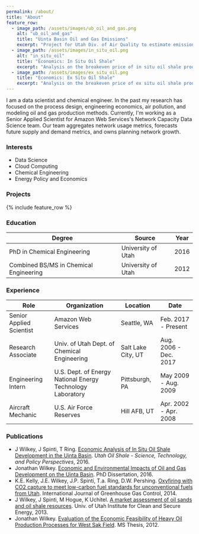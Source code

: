 ```yaml
---
permalink: /about/
title: "About"
feature_row:
  - image_path: /assets/images/ub_oil_and_gas.png
    alt: "ub_oil_and_gas"
    title: "Uinta Basin Oil and Gas Emissions"
    excerpt: "Project for Utah Div. of Air Quality to estimate emissions from oil and gas wells in Utah's Uinta Basin ([repository](https://github.com/jonwilkey/uinta_basin_oil_and_gas_emissions))"
  - image_path: /assets/images/in_situ_oil.png
    alt: "in_situ_oil"
    title: "Economics: In Situ Oil Shale"
    excerpt: "Analysis on the breakeven price of in situ oil shale production ([repository](https://github.com/jonwilkey/in_situ_oil_shale))"
  - image_path: /assets/images/ex_situ_oil.png
    title: "Economics: Ex Situ Oil Shale"
    excerpt: "Analysis on the breakeven price of ex situ oil shale production ([repository](https://github.com/jonwilkey/ex_situ_oil_shale))"
---
```


I am a data scientist and chemical engineer. In the past my research has focused on the process design, engineering economics, air pollution, and modeling oil and gas production methods. Currently, I'm working as a Senior Applied Scientist for Amazon Web Services's Network Capacity Data Science team. Our team aggregates network usage metrics, forecasts future supply and demand metrics, and owns planning network growth.

### Interests
* Data Science
* Cloud Computing
* Chemical Engineering
* Energy Policy and Economics

### Projects

{% include feature_row %}

### Education

| Degree | Source | Year
|-|-|-
| PhD in Chemical Engineering | University of Utah | 2016
| Combined BS/MS in Chemical Engineering | University of Utah | 2012

### Experience

| Role | Organization | Location | Date
|-|-|-|-
| Senior Applied Scientist | Amazon Web Services | Seattle, WA | Feb. 2017 - Present
| Research Associate | Univ. of Utah Dept. of Chemical Engineering | Salt Lake City, UT | Aug. 2006 - Dec. 2017
| Engineering Intern | U.S. Dept. of Energy National Energy Technology Laboratory | Pittsburgh, PA | May 2009 - Aug. 2009
| Aircraft Mechanic | U.S. Air Force Reserves | Hill AFB, UT | Apr. 2002 - Apr. 2008

### Publications

* J Wilkey, J Spinti, T Ring. [Economic Analysis of In Situ Oil Shale Development in the Uinta Basin](https://books.google.com/books?id=rSANDgAAQBAJ). *Utah Oil Shale - Science, Technology, and Policy Perspectives*, 2016.
* Jonathan Wilkey. [Economic and Environmental Impacts of Oil and Gas Development on the Uinta Basin](http://cdmbuntu.lib.utah.edu/cdm/ref/collection/etd3/id/4302). PhD Dissertation, 2016.
* K.E. Kelly, J.E. Wilkey, J.P. Spinti, T.a. Ring, D.W. Pershing. [Oxyfiring with CO2 capture to meet low-carbon fuel standards for unconventional fuels from Utah](https://doi.org/10.1016/j.ijggc.2014.01.002). International Journal of Greenhouse Gas Control, 2014.
* J Wilkey, J Spinti, M Hogue, K Uchitel. [A market assessment of oil sands and oil shale resources](http://www.icse.utah.edu/leftnavid3subleftnavid10subpage115). Univ. of Utah Institute for Clean and Secure Energy, 2013.
* Jonathan Wilkey. [Evaluation of the Economic Feasibility of Heavy Oil Production Processes for West Sak Field](http://cdmbuntu.lib.utah.edu/cdm/ref/collection/etd3/id/694). MS Thesis, 2012.
